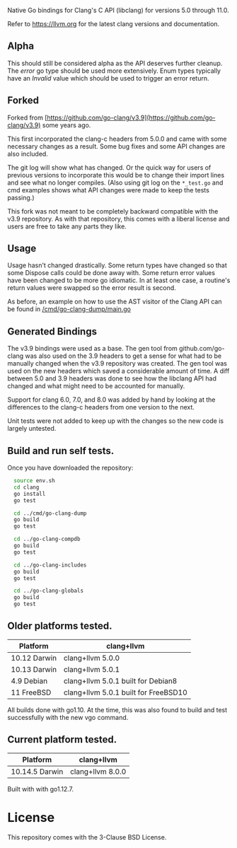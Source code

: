 
Native Go bindings for Clang's C API (libclang) for versions 5.0 through 11.0.

Refer to https://llvm.org for the latest clang versions and documentation.

## Alpha

This should still be considered alpha as the API deserves further cleanup.
The *error* go type should be used more extensively. Enum types typically have
an *Invalid* value which should be used to trigger an error return.

## Forked

Forked from [https://github.com/go-clang/v3.9](https://github.com/go-clang/v3.9) some years ago.

This first incorporated the clang-c headers from 5.0.0 and came with
some necessary changes as a result.
Some bug fixes and some API changes are also included.

The git log will show what has changed. Or the quick way for users of previous versions to incorporate this
would be to change their import lines and see what no longer compiles. (Also using git log on the `*_test.go`
and cmd examples shows what API changes were made to keep the tests passing.)

This fork was not meant to be completely backward compatible with the v3.9 repository.
As with that repository, this comes with a liberal license and users are free to take any parts they like.

## Usage

Usage hasn't changed drastically. Some return types have changed so that some Dispose calls could be done away with.
Some return error values have been changed to be more go idiomatic. In at least one case, a routine's return values
were swapped so the error result is second.

As before, an example on how to use the AST visitor of the Clang API can be found in [/cmd/go-clang-dump/main.go](/cmd/go-clang-dump/main.go)

## Generated Bindings

The v3.9 bindings were used as a base.
The gen tool from github.com/go-clang was also used on the 3.9 headers to get a sense for what had to be manually changed when the v3.9 repository was created.
The gen tool was used on the new headers which saved a considerable amount of time.
A diff between 5.0 and 3.9 headers was done to see how the libclang API had changed and what might need to be accounted for manually.

Support for clang 6.0, 7.0, and 8.0 was added by hand by looking at the differences to the clang-c headers from one version to the next.

Unit tests were not added to keep up with the changes so the new code is largely untested.

## Build and run self tests.

Once you have downloaded the repository:

```bash
  source env.sh
  cd clang
  go install
  go test

  cd ../cmd/go-clang-dump
  go build
  go test

  cd ../go-clang-compdb
  go build
  go test

  cd ../go-clang-includes
  go build
  go test

  cd ../go-clang-globals
  go build
  go test
```

## Older platforms tested.

| Platform | clang+llvm |
| --- | --- |
| 10.12 Darwin | clang+llvm 5.0.0 |
| 10.13 Darwin | clang+llvm 5.0.1 |
| 4.9 Debian | clang+llvm 5.0.1 built for Debian8 |
| 11 FreeBSD | clang+llvm 5.0.1 built for FreeBSD10 |

All builds done with go1.10. At the time, this was also found to build and test successfully with the new vgo command.

## Current platform tested.

| Platform | clang+llvm |
| --- | --- |
| 10.14.5 Darwin | clang+llvm 8.0.0 |

Built with with go1.12.7.

# License

This repository comes with the 3-Clause BSD License.
